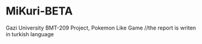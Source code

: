 # MiKuri-BETA
Gazi University BMT-209 Project, Pokemon Like Game
//the report is writen in turkish language
